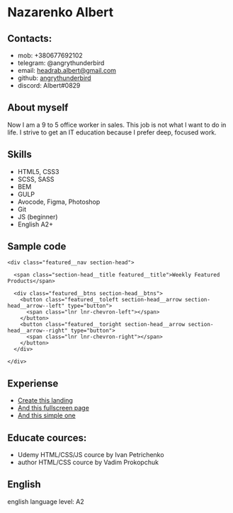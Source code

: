 # __Nazarenko Albert__

## Contacts:
   * mob: +380677692102
   * telegram: @angrythunderbird
   * email: headrab.albert@gmail.com
   * github: [angrythunderbird](https://github.com/angrythunderbird)
   * discord: Albert#0829

## About myself
   Now I am a 9 to 5 office worker in sales. This job is not what I want to do in life. I strive to get an IT education because I prefer deep, focused work.

## Skills
   * HTML5, CSS3
   * SCSS, SASS
   * BEM
   * GULP
   * Avocode, Figma, Photoshop
   * Git
   * JS (beginner)
   * English A2+

## Sample code

```
<div class="featured__nav section-head">

  <span class="section-head__title featured__title">Weekly Featured Products</span>

  <div class="featured__btns section-head__btns">
    <button class="featured__toleft section-head__arrow section-head__arrow--left" type="button">
      <span class="lnr lnr-chevron-left"></span>
    </button>
    <button class="featured__toright section-head__arrow section-head__arrow--right" type="button">
      <span class="lnr lnr-chevron-right"></span>
    </button>
  </div>

</div>
```

## Experiense
   * [Create this landing](https://angrythunderbird.github.io/)
   * [And this fullscreen page](https://angrythunderbird.github.io/surf)
   * [And this simple one](https://angrythunderbird.github.io/Jetro/)

## Educate cources:
   * Udemy HTML/CSS/JS cource by Ivan Petrichenko
   * author HTML/CSS cource by Vadim Prokopchuk

## English
   english language level: A2